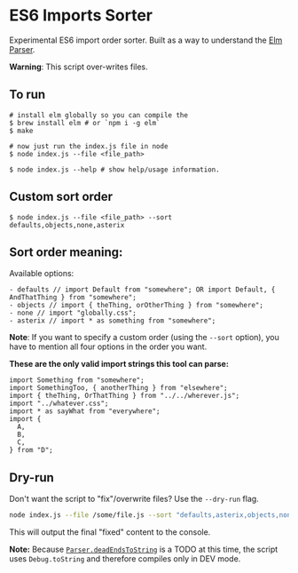 # ES6 Imports Sorter

Experimental ES6 import order sorter. Built as a way to understand the [Elm Parser](https://package.elm-lang.org/packages/elm/parser/latest/Parser).

**Warning**: This script over-writes files.

## To run

```
# install elm globally so you can compile the
$ brew install elm # or `npm i -g elm`
$ make 

# now just run the index.js file in node
$ node index.js --file <file_path>

$ node index.js --help # show help/usage information.
```

## Custom sort order

```
$ node index.js --file <file_path> --sort defaults,objects,none,asterix
```

## Sort order meaning:

Available options:

```
- defaults // import Default from "somewhere"; OR import Default, { AndThatThing } from "somewhere";
- objects // import { theThing, orOtherThing } from "somewhere";
- none // import "globally.css";
- asterix // import * as something from "somewhere";
```

**Note**: If you want to specify a custom order (using the `--sort` option), you have to mention all four options in the order you want.

**These are the only valid import strings this tool can parse:**

```
import Something from "somewhere";
import SomethingToo, { anotherThing } from "elsewhere";
import { theThing, OrThatThing } from "../../wherever.js";
import "../whatever.css";
import * as sayWhat from "everywhere";
import { 
  A,
  B,
  C,
} from "D";
```

## Dry-run

Don't want the script to "fix"/overwrite files? Use the `--dry-run` flag.

```bash
node index.js --file /some/file.js --sort "defaults,asterix,objects,none" --dry-run
```

This will output the final "fixed" content to the console.

**Note:**
Because [`Parser.deadEndsToString`](https://github.com/elm/parser/blob/master/src/Parser.elm#L169) is a TODO at this time, the script uses `Debug.toString` and therefore compiles only in DEV mode.